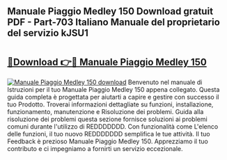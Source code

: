## Manuale Piaggio Medley 150 Download gratuit PDF - Part-703 Italiano Manuale del proprietario del servizio kJSU1

# <h2><a href="http://dfelxv.blite.top/?on=Manuale+Piaggio+Medley+150">🔗Download 👉🔴 Manuale Piaggio Medley 150</a></h2>

[![Manuale Piaggio Medley 150 download](https://i.imgur.com/lujVjoI.png)](http://dfelxv.blite.top/?on=Manuale+Piaggio+Medley+150)
Benvenuto nel manuale di Istruzioni per il tuo Manuale Piaggio Medley 150 appena collegato. Questa guida completa è progettata per aiutarti a capire e gestire con successo il tuo Prodotto. Troverai informazioni dettagliate su funzioni, installazione, funzionamento, manutenzione e Risoluzione dei problemi. Guida alla risoluzione dei problemi questa sezione fornisce soluzioni ai problemi comuni durante l'utilizzo di REDDDDDDD. Con funzionalità come L'elenco delle funzioni, il tuo nuovo REDDDDDDD semplifica le tue attività. Il tuo Feedback è prezioso Manuale Piaggio Medley 150. Apprezziamo il tuo contributo e ci impegniamo a fornirti un servizio eccezionale.
